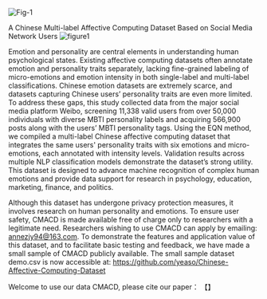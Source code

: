 ![Fig-1](https://github.com/user-attachments/assets/125dc94e-4ee0-4867-aaed-8f06e48e4617)

A Chinese Multi-label Affective Computing Dataset Based on Social Media Network Users
![figure1](https://github.com/user-attachments/assets/8c747260-635e-4f8c-aad1-78b49bc5e5d7)

Emotion and personality are central elements in understanding human psychological states. 
Existing affective computing datasets often annotate emotion and personality traits separately, lacking fine-grained labeling of micro-emotions
and emotion intensity in both single-label and multi-label classifications.
Chinese emotion datasets are extremely scarce, and datasets capturing Chinese users’ personality traits are even more limited. 
To address these gaps, this study collected data from the major social media platform Weibo, 
screening 11,338 valid users from over 50,000 individuals with diverse MBTI personality labels and acquiring 566,900 posts along with the users’ MBTI personality tags.
Using the EQN method, we compiled a multi-label Chinese affective computing dataset that integrates the same users' personality traits with six emotions and micro-emotions, 
each annotated with intensity levels. Validation results across multiple NLP classification models demonstrate the dataset’s strong utility.
This dataset is designed to advance machine recognition of complex human emotions and provide data support for research in psychology, education, marketing, finance, and politics.

Although this dataset has undergone privacy protection measures, it involves research on human personality and emotions. 
To ensure user safety, CMACD is made available free of charge only to researchers with a legitimate need. 
Researchers wishing to use CMACD can apply by emailing: annezjy94@163.com.
To demonstrate the features and application value of this dataset, and to facilitate basic testing and feedback, we have made a small sample of CMACD publicly available. 
The small sample dataset demo.csv is now accessible at: https://github.com/yeaso/Chinese-Affective-Computing-Dataset

Welcome to use our data CMACD, please cite our paper：
【】





